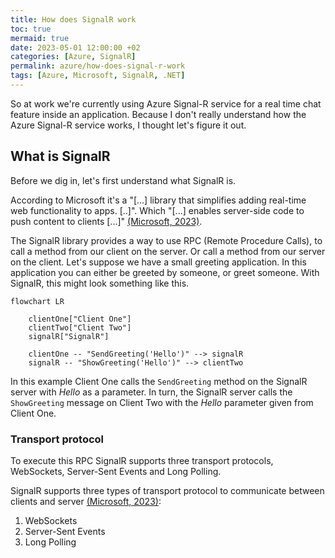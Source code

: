 ```yaml
---
title: How does SignalR work
toc: true
mermaid: true
date: 2023-05-01 12:00:00 +02
categories: [Azure, SignalR]
permalink: azure/how-does-signal-r-work
tags: [Azure, Microsoft, SignalR, .NET]
---
```


So at work we're currently using Azure Signal-R service for a real time chat feature inside an application. Because I
don't really understand how the Azure Signal-R service works, I thought let's figure it out.

## What is SignalR

Before we dig in, let's first understand what SignalR is.

According to Microsoft it's a "[...] library that simplifies adding real-time web functionality to apps. [..]". Which "[...] enables server-side code to push content to clients [...]" [(Microsoft, 2023)](https://learn.microsoft.com/nl-nl/aspnet/core/signalr/introduction?view=aspnetcore-7.0).

The SignalR library provides a way to use RPC (Remote Procedure Calls), to call a method from our client on the server. Or call a method from our server on the client. Let's suppose we have a small greeting application. In this application you can either be greeted by someone, or greet someone. With SignalR, this might look something like this.

```mermaid
flowchart LR

    clientOne["Client One"]
    clientTwo["Client Two"]
    signalR["SignalR"]

    clientOne -- "SendGreeting('Hello')" --> signalR
    signalR -- "ShowGreeting('Hello')" --> clientTwo
```

In this example Client One calls the `SendGreeting` method on the SignalR server with _Hello_ as a parameter. In turn, the SignalR server calls the `ShowGreeting` message on Client Two with the _Hello_ parameter given from Client One.

### Transport protocol

To execute this RPC SignalR supports three transport protocols, WebSockets, Server-Sent Events and Long Polling.

SignalR supports three types of transport protocol to communicate between clients and server [(Microsoft, 2023)](https://learn.microsoft.com/nl-nl/aspnet/core/signalr/introduction?view=aspnetcore-7.0):

1. WebSockets
2. Server-Sent Events
3. Long Polling

